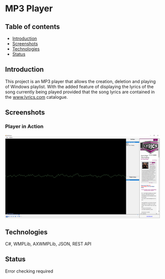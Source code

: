 # MP3 Player

## Table of contents
* [Introduction](#introduction)
* [Screenshots](#screenshots)
* [Technologies](#technologies)
* [Status](#status)


## Introduction
This project is an MP3 player that allows the creation, deletion and playing of Windows playlist. With the added feature of displaying the lyrics of the song currently being played provided that the song lyrics are contained in the www.lyrics.com catalogue.

## Screenshots

### Player in Action

![](screenshot_images/MediaPlayer.PNG)

## Technologies
C#, WMPLib, AXWMPLib, JSON, REST API  

## Status
Error checking required
